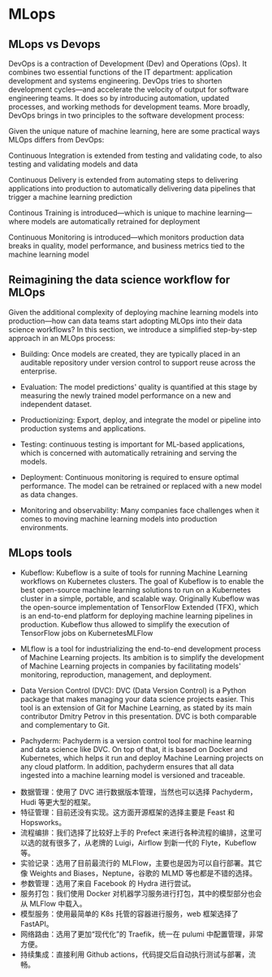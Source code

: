 # MLops

## MLops vs Devops

DevOps is a contraction of Development (Dev) and Operations (Ops). It combines two essential functions of the IT department: application development and systems engineering.  DevOps tries to shorten development cycles—and accelerate the velocity of output for software engineering teams. It does so by introducing automation, updated processes, and working methods for development teams. More broadly, DevOps brings in two principles to the software development process:

Given the unique nature of machine learning, here are some practical ways MLOps differs from DevOps: 

Continuous Integration is extended from testing and validating code, to also testing and validating models and data

Continuous Delivery is extended from automating steps to delivering applications into production to automatically delivering data pipelines that trigger a machine learning prediction

Continous Training is introduced—which is unique to machine learning—where models are automatically retrained for deployment

Continuous Monitoring is introduced—which monitors production data breaks in quality, model performance, and business metrics tied to the machine learning model


## Reimagining the data science workflow for MLOps

Given the additional complexity of deploying machine learning models into production—how can data teams start adopting MLOps into their data science workflows? In this section, we introduce a simplified step-by-step approach in an MLOps process:   

- Building: Once models are created, they are typically placed in an auditable repository under version control to support reuse across the enterprise.

- Evaluation: The model predictions' quality is quantified at this stage by measuring the newly trained model performance on a new and independent dataset.

- Productionizing: Export, deploy, and integrate the model or pipeline into production systems and applications.

- Testing: continuous testing is important for ML-based applications, which is concerned with automatically retraining and serving the models.

- Deployment: Continuous monitoring is required to ensure optimal performance. The model can be retrained or replaced with a new model as data changes.

- Monitoring and observability: Many companies face challenges when it comes to moving machine learning models into production environments.

## MLops tools

- Kubeflow: Kubeflow is a suite of tools for running Machine Learning workflows on Kubernetes clusters. The goal of Kubeflow is to enable the best open-source machine learning solutions to run on a Kubernetes cluster in a simple, portable, and scalable way. Originally Kubeflow was the open-source implementation of TensorFlow Extended (TFX), which is an end-to-end platform for deploying machine learning pipelines in production. Kubeflow thus allowed to simplify the execution of TensorFlow jobs on KubernetesMLFlow

- MLflow is a tool for industrializing the end-to-end development process of Machine Learning projects. Its ambition is to simplify the development of Machine Learning projects in companies by facilitating models' monitoring, reproduction, management, and deployment.

- Data Version Control (DVC): DVC (Data Version Control) is a Python package that makes managing your data science projects easier. This tool is an extension of Git for Machine Learning, as stated by its main contributor Dmitry Petrov in this presentation. DVC is both comparable and complementary to Git.

- Pachyderm: Pachyderm is a version control tool for machine learning and data science like DVC. On top of that, it is based on Docker and Kubernetes, which helps it run and deploy Machine Learning projects on any cloud platform. In addition, pachyderm ensures that all data ingested into a machine learning model is versioned and traceable.

* 数据管理：使用了 DVC 进行数据版本管理，当然也可以选择 Pachyderm，Hudi 等更大型的框架。
* 特征管理：目前还没有实现。这方面开源框架的选择主要是 Feast 和 Hopsworks。
* 流程编排：我们选择了比较好上手的 Prefect 来进行各种流程的编排，这里可以选的就有很多了，从老牌的 Luigi，Airflow 到新一代的 Flyte，Kubeflow 等。
* 实验记录：选用了目前最流行的 MLFlow，主要也是因为可以自行部署。其它像 Weights and Biases，Neptune，谷歌的 MLMD 等也都是不错的选择。
* 参数管理：选用了来自 Facebook 的 Hydra 进行尝试。
* 服务打包：我们使用 Docker 对机器学习服务进行打包，其中的模型部分也会从 MLFlow 中载入。
* 模型服务：使用最简单的 K8s 托管的容器进行服务，web 框架选择了 FastAPI。
* 网络路由：选用了更加“现代化”的 Traefik，统一在 pulumi 中配置管理，非常方便。
* 持续集成：直接利用 Github actions，代码提交后自动执行测试与部署，流畅。
